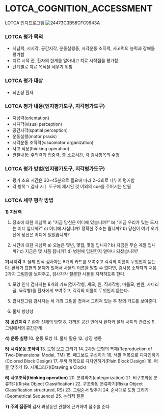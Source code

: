 # LOTCA_COGNITION_ACCESSMENT
LOTCA 인지프로그램
![24473C3B58CFC9643A](https://user-images.githubusercontent.com/80687195/178105354-ba501c4c-5be3-4449-b9de-c84db7974ad8.jpg)

### LOTCA 평가 목적
- 지남력, 시지각, 공간지각, 운동실행증, 시각운동 조직력, 사고력의 능력과 장애를 평가함
- 치료 시작 전, 환자의 한계를 알아내고 치료 시작점을 평가함
- 단계별로 치료 목적을 세우기 위함

###  LOTCA 평가 대상
- 뇌손상 환자

### LOTCA 평가 내용(인지평가도구, 지각평가도구)
- 지남력(orientation)
- 시지각(visual perception)
- 공간지각(spatial perception)
- 운동실행(motor praxis)
- 시각운동 조직력(visuomotor organization)
- 사고 작용(thinking operation)
- 관찰내용: 주의력과 집중력, 총 소요시간, 각 검사항목의 수행

### LOTCA 평가 방법(인지평가도구, 지각평가도구)
- 평가 소요 시간은 30~45분으로 필요에 따라 2~3회로 나누어 평가함
- 각 항목ㄱ 검사 시ㅣ 도구에 제시된 것 이외의 cue를 주어서는 안됨

### LOTCA 세부 평각 방법
**1) 지남력**
1. 장소에 대한 지남력
a) "지금 당신은 어디에 있습니까?"
b) "지금 우리가 있는 도시는 어디 입니까?"
c) 어디에 사십니까? 정확한 주소는 뭡니까?
b) 당신이 여기 오기 전에 당신은 어디에 있었습니까?

2. 시간에 대한 지남력
a) 오늘은 몇년, 몇월, 몇일 입니까?
b) 지금은 무슨 계절 입니까?
c) 지금은 몇 시쯤 됩니까?
d) 병원에 입원한지 얼마나 되셨습니까?

**2)시지각**
3. 물체 인식
검사자는 8개의 카드를 보여주고 각각의 이름이 무엇인지 묻는다. 환작가 표현의 문제가 있어서 사물의 이름을 말할 수 없다면, 검사용 소책자의 처음 2가지 그림판을 보여주고, 검사자각 질문한 사물을 지적하도록 한다. 

4. 모양 인식
검사자는 8개의 카드(정사각형, 세모, 원, 직사각형, 마름모, 반원, 사다리꼴, 육각형)를 환자에게 보여주고, 각각의 이름이 무엇인지 묻는다.

5. 겹쳐진그림
검사자는 세 개의 그림을 겹쳐서 그려져 있는 두 장의 카드를 보여준다.

6. 물체 항상성

**3) 공간지각**
7. 환자 신체의 방향
8. 가까운 공간 안에서 환자와 물체 사이의 관련성
9. 그림에서의 공간관계

**4) 운동 실행**
10. 운동 모방
11. 물체 활용
12. 상징 행동

**5) 시각운동 조직력**
13. 도형 보고 그리기
14. 2차원 모형의 복제(Reproduction of Two-Dimensional Model, TM)
15. 페그보드 구성하기 
16. 색깔 적목으로 디자인하기(Colored Block Design)
17. 무색 적목으로 디자인하기(Plain Block Design)
18. 퍼즐 맞추기
19. 시계그리기(Drawing a Clock)

**6) 사고조작(thinking operation)**
20. 분류하기(categorization)
21. 비구조화된 분류학기(Riska Object Classification)
22. 구조화된 분류하기(Riska Object Classification structured, RS)
23. 그림순서 맞추기
24. 순서대로 도형 그리기(Geometrical Sequence)
25. 논리적 질문

**7) 주의 집중력**
검사 과정동안 관찰에 근거하여 점수를 준다.


